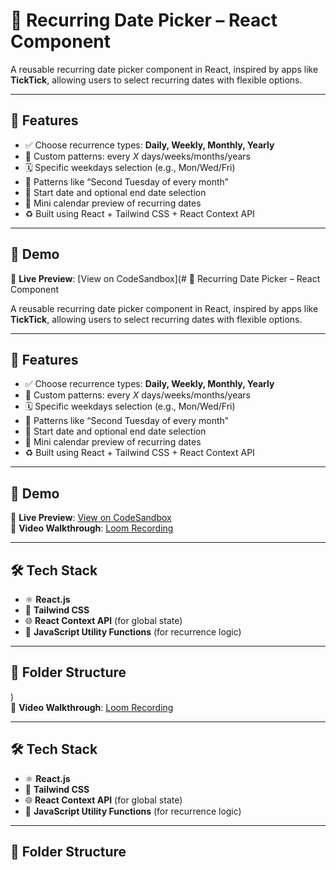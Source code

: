 # 📆 Recurring Date Picker – React Component

A reusable recurring date picker component in React, inspired by apps like **TickTick**, allowing users to select recurring dates with flexible options.

---

## 🚀 Features

- ✅ Choose recurrence types: **Daily, Weekly, Monthly, Yearly**
- 🔁 Custom patterns: every _X_ days/weeks/months/years
- 🗓️ Specific weekdays selection (e.g., Mon/Wed/Fri)
- 📌 Patterns like “Second Tuesday of every month”
- 📅 Start date and optional end date selection
- 👀 Mini calendar preview of recurring dates
- ♻️ Built using React + Tailwind CSS + React Context API

---

## 📸 Demo

🔗 **Live Preview**: [View on CodeSandbox](# 📆 Recurring Date Picker – React Component

A reusable recurring date picker component in React, inspired by apps like **TickTick**, allowing users to select recurring dates with flexible options.

---

## 🚀 Features

- ✅ Choose recurrence types: **Daily, Weekly, Monthly, Yearly**
- 🔁 Custom patterns: every _X_ days/weeks/months/years
- 🗓️ Specific weekdays selection (e.g., Mon/Wed/Fri)
- 📌 Patterns like “Second Tuesday of every month”
- 📅 Start date and optional end date selection
- 👀 Mini calendar preview of recurring dates
- ♻️ Built using React + Tailwind CSS + React Context API

---

## 📸 Demo

🔗 **Live Preview**: [View on CodeSandbox](https://your-codesandbox-link.com)  
🎥 **Video Walkthrough**: [Loom Recording](https://loom.com/your-video-link)

---

## 🛠 Tech Stack

- ⚛️ **React.js**
- 🎨 **Tailwind CSS**
- 🌐 **React Context API** (for global state)
- 🧠 **JavaScript Utility Functions** (for recurrence logic)

---

## 📂 Folder Structure

)  
🎥 **Video Walkthrough**: [Loom Recording](https://loom.com/your-video-link)

---

## 🛠 Tech Stack

- ⚛️ **React.js**
- 🎨 **Tailwind CSS**
- 🌐 **React Context API** (for global state)
- 🧠 **JavaScript Utility Functions** (for recurrence logic)

---

## 📂 Folder Structure

